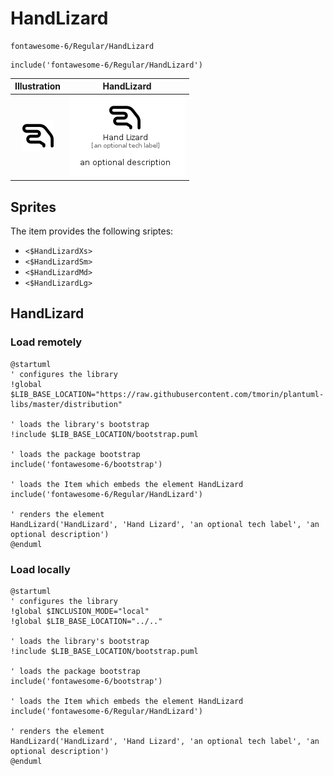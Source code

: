 # HandLizard


```text
fontawesome-6/Regular/HandLizard
```

```text
include('fontawesome-6/Regular/HandLizard')
```



| Illustration | HandLizard |
| :---: | :---: |
| ![illustration for Illustration](../../fontawesome-6/Regular/HandLizard.png) | ![illustration for HandLizard](../../fontawesome-6/Regular/HandLizard.Local.png) |



## Sprites
The item provides the following sriptes:

- `<$HandLizardXs>`
- `<$HandLizardSm>`
- `<$HandLizardMd>`
- `<$HandLizardLg>`





## HandLizard

### Load remotely
```plantuml
@startuml
' configures the library
!global $LIB_BASE_LOCATION="https://raw.githubusercontent.com/tmorin/plantuml-libs/master/distribution"

' loads the library's bootstrap
!include $LIB_BASE_LOCATION/bootstrap.puml

' loads the package bootstrap
include('fontawesome-6/bootstrap')

' loads the Item which embeds the element HandLizard
include('fontawesome-6/Regular/HandLizard')

' renders the element
HandLizard('HandLizard', 'Hand Lizard', 'an optional tech label', 'an optional description')
@enduml
```

### Load locally
```plantuml
@startuml
' configures the library
!global $INCLUSION_MODE="local"
!global $LIB_BASE_LOCATION="../.."

' loads the library's bootstrap
!include $LIB_BASE_LOCATION/bootstrap.puml

' loads the package bootstrap
include('fontawesome-6/bootstrap')

' loads the Item which embeds the element HandLizard
include('fontawesome-6/Regular/HandLizard')

' renders the element
HandLizard('HandLizard', 'Hand Lizard', 'an optional tech label', 'an optional description')
@enduml
```

